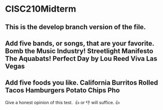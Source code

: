 # CISC210Midterm
## This is the develop branch version of the file.
Add five bands, or songs, that are your favorite.
Bomb the Music Industry!
Streetlight Manifesto
The Aquabats!
Perfect Day by Lou Reed
Viva Las Vegas
----
Add five foods you like.
California Burritos
Rolled Tacos
Hamburgers
Potato Chips
Pho
----
Give a honest opinion of this test.  👍 or 👎 will suffice.
👍
